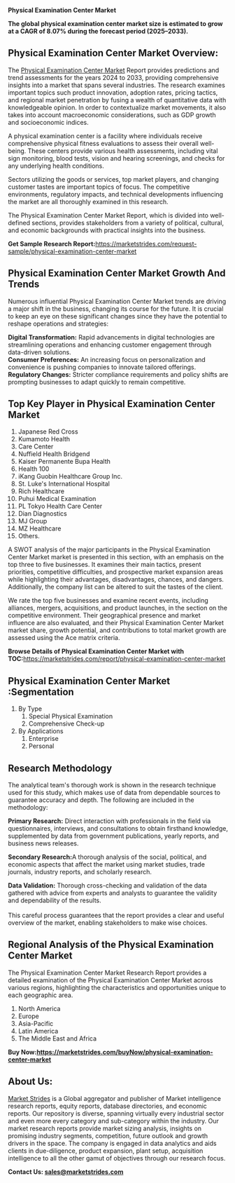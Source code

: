 <p><strong>Physical Examination Center Market</strong></p>
<p><strong>The global physical examination center market size is estimated to grow at a CAGR of 8.07% during the forecast period (2025&ndash;2033).</strong></p>
<h2>Physical Examination Center Market Overview:</h2>
<p>The <a href="https://marketstrides.com/report/physical-examination-center-market">Physical Examination Center Market</a> Report provides predictions and trend assessments for the years 2024 to 2033, providing comprehensive insights into a market that spans several industries. The research examines important topics such product innovation, adoption rates, pricing tactics, and regional market penetration by fusing a wealth of quantitative data with knowledgeable opinion. In order to contextualize market movements, it also takes into account macroeconomic considerations, such as GDP growth and socioeconomic indices.</p>
<p>A physical examination center is a facility where individuals receive comprehensive physical fitness evaluations to assess their overall well-being. These centers provide various health assessments, including vital sign monitoring, blood tests, vision and hearing screenings, and checks for any underlying health conditions.</p>
<p>Sectors utilizing the goods or services, top market players, and changing customer tastes are important topics of focus. The competitive environments, regulatory impacts, and technical developments influencing the market are all thoroughly examined in this research.</p>
<p>The Physical Examination Center Market Report, which is divided into well-defined sections, provides stakeholders from a variety of political, cultural, and economic backgrounds with practical insights into the business.</p>
<p><strong>Get Sample Research Report:</strong><a href="https://marketstrides.com/request-sample/physical-examination-center-market">https://marketstrides.com/request-sample/physical-examination-center-market</a></p>
<h2>Physical Examination Center Market Growth And Trends</h2>
<p>Numerous influential Physical Examination Center Market trends are driving a major shift in the business, changing its course for the future. It is crucial to keep an eye on these significant changes since they have the potential to reshape operations and strategies:</p>
<p><strong>Digital Transformation:</strong> Rapid advancements in digital technologies are streamlining operations and enhancing customer engagement through data-driven solutions.<br /><strong>Consumer Preferences:</strong> An increasing focus on personalization and convenience is pushing companies to innovate tailored offerings.<br /><strong>Regulatory Changes:</strong> Stricter compliance requirements and policy shifts are prompting businesses to adapt quickly to remain competitive.</p>
<h2>Top Key Player in Physical Examination Center Market</h2>
<ol>
<li>Japanese Red Cross</li>
<li>Kumamoto Health</li>
<li>Care Center</li>
<li>Nuffield Health Bridgend</li>
<li>Kaiser Permanente Bupa Health</li>
<li>Health 100</li>
<li>iKang Guobin Healthcare Group Inc.</li>
<li>St. Luke's International Hospital</li>
<li>Rich Healthcare</li>
<li>Puhui Medical Examination</li>
<li>PL Tokyo Health Care Center</li>
<li>Dian Diagnostics</li>
<li>MJ Group</li>
<li>MZ Healthcare</li>
<li>Others.</li>
</ol>
<p>A SWOT analysis of the major participants in the Physical Examination Center Market market is presented in this section, with an emphasis on the top three to five businesses. It examines their main tactics, present priorities, competitive difficulties, and prospective market expansion areas while highlighting their advantages, disadvantages, chances, and dangers. Additionally, the company list can be altered to suit the tastes of the client.</p>
<p>We rate the top five businesses and examine recent events, including alliances, mergers, acquisitions, and product launches, in the section on the competitive environment. Their geographical presence and market influence are also evaluated, and their Physical Examination Center Market market share, growth potential, and contributions to total market growth are assessed using the Ace matrix criteria.</p>
<p><strong>Browse Details of Physical Examination Center Market with TOC:</strong><a href="https://marketstrides.com/report/physical-examination-center-market">https://marketstrides.com/report/physical-examination-center-market</a></p>
<h2>Physical Examination Center Market :Segmentation</h2>
<ol>
<li>By Type
<ol>
<li>Special Physical Examination</li>
<li>Comprehensive Check-up</li>
</ol>
</li>
<li>By Applications
<ol>
<li>Enterprise</li>
<li>Personal</li>
</ol>
</li>
</ol>
<h2>Research Methodology</h2>
<p>The analytical team's thorough work is shown in the research technique used for this study, which makes use of data from dependable sources to guarantee accuracy and depth. The following are included in the methodology:</p>
<p><strong>Primary Research:</strong> Direct interaction with professionals in the field via questionnaires, interviews, and consultations to obtain firsthand knowledge, supplemented by data from government publications, yearly reports, and business news releases.</p>
<p><strong>Secondary Research:</strong>A&nbsp;thorough analysis of the social, political, and economic aspects that affect the market using market studies, trade journals, industry reports, and scholarly research.</p>
<p><strong>Data Validation:</strong>&nbsp;Thorough cross-checking and validation of the data gathered with advice from experts and analysts to guarantee the validity and dependability of the results. <br /><br />This careful process guarantees that the report provides a clear and useful overview of the market, enabling stakeholders to make wise choices.</p>
<h2>Regional Analysis of the Physical Examination Center Market</h2>
<p>The Physical Examination Center Market Research Report provides a detailed examination of the Physical Examination Center Market across various regions, highlighting the characteristics and opportunities unique to each geographic area.</p>
<ol>
<li>North America</li>
<li>Europe</li>
<li>Asia-Pacific</li>
<li>Latin America</li>
<li>The Middle East and Africa</li>
</ol>
<p><strong>Buy Now:<a href="https://marketstrides.com/buyNow/physical-examination-center-market?price=single_price">https://marketstrides.com/buyNow/physical-examination-center-market</a></strong></p>
<h2>About Us:</h2>
<p><a href="https://marketstrides.com/">Market Strides</a> is a Global aggregator and publisher of Market intelligence research reports, equity reports, database directories, and economic reports. Our repository is diverse, spanning virtually every industrial sector and even more every category and sub-category within the industry. Our market research reports provide market sizing analysis, insights on promising industry segments, competition, future outlook and growth drivers in the space. The company is engaged in data analytics and aids clients in due-diligence, product expansion, plant setup, acquisition intelligence to all the other gamut of objectives through our research focus.</p>
<p><strong>Contact Us: <a href="mailto:sales@marketstrides.com">sales@marketstrides.com</a></strong></p>
